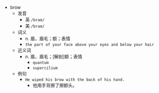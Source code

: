 - brow
  - 发音
    - 英 `/braʊ/`
    - 美 `/braʊ/`
  - 词义
    - n. 眉，眉毛；额；表情
    - `the part of your face above your eyes and below your hair`
  - 近义词
    - n. 眉，眉毛；[解剖]额；表情
      - `quantum`
      - `supercilium`
  - 例句
    - `He wiped his brow with the back of his hand.`
      - 他用手背擦了擦额头。

